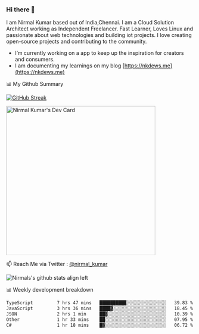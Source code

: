 ### Hi there 👋

 I am Nirmal Kumar based out of India,Chennai. I am a Cloud Solution Architect working as Independent Freelancer. Fast Learner, Loves Linux and passionate about web technologies and building iot projects. I love creating open-source projects and contributing to the community.

- I’m currently working on a app to keep up the inspiration for creators and consumers.
- I am documenting my learnings on my blog [https://nkdews.me](https://nkdews.me)


📊 My Github Summary

[![GitHub Streak](https://github-readme-streak-stats.herokuapp.com?user=nk-gears&theme=dark&hide_border=true&date_format=M%20j%5B%2C%20Y%5D)](https://git.io/streak-stats)

<a href="https://app.daily.dev/nirmal_kumar"><img src="https://api.daily.dev/devcards/a16cfcf02d384b16b41de71ce4d1d811.png?r=8ve" width="400" alt="Nirmal Kumar's Dev Card"/></a>

📫 Reach Me via  Twitter : [@nirmal_kumar](https://twitter.com/nirmal_kumar)

![Nirmals's github stats align left](https://github-readme-stats.vercel.app/api?username=nk-gears&show_icons=true)


📊 Weekly development breakdown

<!--START_SECTION:waka-->

```txt
TypeScript         7 hrs 47 mins   ██████████░░░░░░░░░░░░░░░   39.83 %
JavaScript         3 hrs 36 mins   ████▓░░░░░░░░░░░░░░░░░░░░   18.45 %
JSON               2 hrs 1 min     ██▓░░░░░░░░░░░░░░░░░░░░░░   10.39 %
Other              1 hr 33 mins    ██░░░░░░░░░░░░░░░░░░░░░░░   07.95 %
C#                 1 hr 18 mins    █▓░░░░░░░░░░░░░░░░░░░░░░░   06.72 %
```

<!--END_SECTION:waka-->



